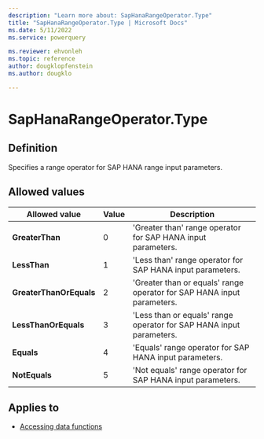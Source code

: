 ```yaml
---
description: "Learn more about: SapHanaRangeOperator.Type"
title: "SapHanaRangeOperator.Type | Microsoft Docs"
ms.date: 5/11/2022
ms.service: powerquery

ms.reviewer: ehvonleh
ms.topic: reference
author: dougklopfenstein
ms.author: dougklo

---
```

# SapHanaRangeOperator.Type

## Definition

Specifies a range operator for SAP HANA range input parameters.

## Allowed values

|Allowed value|Value|Description|  
|------------|--|-------------|  
|**GreaterThan**|0|'Greater than' range operator for SAP HANA input parameters.|
|**LessThan**|1|'Less than' range operator for SAP HANA input parameters.|
|**GreaterThanOrEquals**|2|'Greater than or equals' range operator for SAP HANA input parameters.|
|**LessThanOrEquals**|3|'Less than or equals' range operator for SAP HANA input parameters.|
|**Equals**|4|'Equals' range operator for SAP HANA input parameters.|
|**NotEquals**|5|'Not equals' range operator for SAP HANA input parameters.|

## Applies to

* [Accessing data functions](accessing-data-functions.md)
